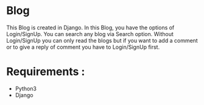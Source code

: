 # Blog
This Blog is created in Django. In this Blog, you have the options of Login/SignUp. You can search any blog via Search option. Without Login/SignUp you can only read the blogs but if you want to add a comment or to give a reply of comment you have to Login/SignUp first.

# Requirements :
  - Python3
  - Django
